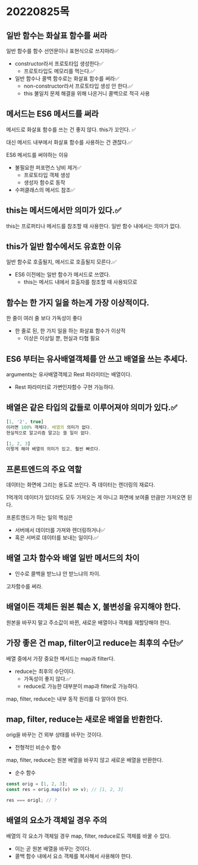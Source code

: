 # 20220825목

## 일반 함수는 화살표 함수를 써라

일반 함수를 함수 선언문이나 표현식으로 쓰지마라✅

- constructor라서 프로토타입 생성한다✅
  - 프로토타입도 메모리를 먹는다.✅
- 일반 함수나 콜백 함수로는 화살표 함수를 써라✅
  - non-constructor라서 프로토타입 생성 안 한다.✅
  - this 불일치 문제 해결을 위해 나온거니 콜백으로 적극 사용

## 메서드는 ES6 메서드를 써라

메서드로 화살표 함수를 쓰는 건 좋지 않다. this가 꼬인다. ✅

대신 메서드 내부에서 화살표 함수를 사용하는 건 괜찮다.✅

ES6 메서드를 써야하는 이유

- 불필요한 퍼포먼스 낭비 제거✅
  - 프로토타입 객체 생성
  - 생성자 함수로 동작
- 수퍼클래스의 메서드 참조✅

## this는 메서드에서만 의미가 있다.✅

this는 프로퍼티나 메서드를 참조할 때 사용한다. 일반 함수 내에서는 의미가 없다.

## this가 일반 함수에서도 유효한 이유

일반 함수로 호출될지, 메서드로 호출될지 모른다.✅

- ES6 이전에는 일반 함수가 메서드로 쓰였다.
  - this는 메서드 내에서 호출자를 참조할 때 사용되므로

## 함수는 한 가지 일을 하는게 가장 이상적이다.

한 줄이 여러 줄 보다 가독성이 좋다

- 한 줄로 된, 한 가지 일을 하는 화살표 함수가 이상적
  - 이상은 이상일 뿐, 현실과 타협 필요

## ES6 부터는 유사배열객체를 안 쓰고 배열을 쓰는 추세다.

arguments는 유사배열객체고 Rest 파라미터는 배열이다.

- Rest 파라미터로 가변인자함수 구현 가능하다.

## 배열은 같은 타입의 값들로 이루어져야 의미가 있다.✅

```jsx
[1, '2', true]
이러면 100% 객체다. 배열의 의미가 없다.
현실적으로 알고리즘 말고는 쓸 일이 없다.

[1, 2, 3]
이렇게 해야 배열의 의미가 있고, 훨씬 빠르다.
```

## 프론트엔드의 주요 역할

데이터는 화면에 그리는 용도로 쓰인다. 즉 데이터는 렌더링의 재료다.

1억개의 데이터가 있더라도 모두 가져오는 게 아니고 화면에 보여줄 만큼만 가져오면 된다.

프론트엔드가 하는 일의 핵심은

- 서버에서 데이터를 가져와 렌더링하거나✅
- 혹은 서버로 데이터를 보내는 일이다.✅

## 배열 고차 함수와 배열 일반 메서드의 차이

- 인수로 콜백을 받느냐 안 받느냐의 차이.

고차함수를 써라.

## 배열이든 객체든 원본 훼손 X, 불변성을 유지해야 한다.

원본을 바꾸지 말고 주소값이 바뀐, 새로운 배열이나 객체를 재할당해야 한다.

## 가장 좋은 건 map, filter이고 reduce는 최후의 수단✅

배열 중에서 가장 중요한 메서드는 map과 filter다.

- reduce는 최후의 수단이다.
  - 가독성이 좋지 않다.✅
  - reduce로 가능한 대부분이 map과 filter로 가능하다.

map, filter, reduce는 내부 동작 원리를 다 알아야 한다.

## map, filter, reduce는 새로운 배열을 반환한다.

orig을 바꾸는 건 외부 상태를 바꾸는 것이다.

- 전형적인 비순수 함수

map, filter, reduce는 원본 배열을 바꾸지 않고 새로운 배열을 반환한다.

- 순수 함수

```jsx
const orig = [1, 2, 3];
const res = orig.map((v) => v); // [1, 2, 3]

res === origl; // ?
```

## 배열의 요소가 객체일 경우 주의

배열의 각 요소가 객체일 경우 map, filter, reduce로도 객체를 바꿀 수 있다.

- 이는 곧 원본 배열을 바꾸는 것이다.
- 콜백 함수 내에서 요소 객체를 복사해서 사용해야 한다.
